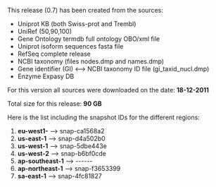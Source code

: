 This release (0.7) has been created from the sources:

- Uniprot KB (both Swiss-prot and Trembl)
- UniRef (50,90,100)
- Gene Ontology termdb full ontology OBO/xml file
- Uniprot isoform sequences fasta file
- RefSeq complete release
- NCBI taxonomy (files nodes.dmp and names.dmp)
- Gene identifier (GI) <--> NCBI taxonomy ID file (gi_taxid_nucl.dmp)
- Enzyme Expasy DB

For this version all sources were downloaded on the date: **18-12-2011**

Total size for this release: **90 GB**

Here is the list including the snapshot IDs for the different regions:

1. **eu-west1-** --> snap-ca1568a2
2. **us-east-1** --> snap-d4a502b0
3. **us-west-1** --> snap-5dbe443e
4. **us-west-2** --> snap-b6bf0cde
5. **ap-southeast-1** --> ------
6. **ap-northeast-1** --> snap-f3653399
7. **sa-east-1** --> snap-4fc81827
